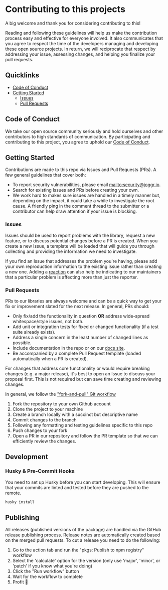 # Contributing to this projects

A big welcome and thank you for considering contributing to this!

Reading and following these guidelines will help us make the contribution process easy and effective for everyone involved. It also communicates that you agree to respect the time of the developers managing and developing these open source projects. In return, we will reciprocate that respect by addressing your issue, assessing changes, and helping you finalize your pull requests.

## Quicklinks

* [Code of Conduct](#code-of-conduct)
* [Getting Started](#getting-started)
  * [Issues](#issues)
  * [Pull Requests](#pull-requests)

## Code of Conduct

We take our open source community seriously and hold ourselves and other contributors to high standards of communication. By participating and contributing to this project, you agree to uphold our [Code of Conduct](/CODE-OF-CONDUCT.md).

## Getting Started

Contributions are made to this repo via Issues and Pull Requests (PRs). A few general guidelines that cover both:

* To report security vulnerabilities, please email <mailto:security@joggr.io>.
* Search for existing Issues and PRs before creating your own.
* We work hard to makes sure issues are handled in a timely manner but, depending on the impact, it could take a while to investigate the root cause. A friendly ping in the comment thread to the submitter or a contributor can help draw attention if your issue is blocking.

### Issues

Issues should be used to report problems with the library, request a new feature, or to discuss potential changes before a PR is created. When you create a new Issue, a template will be loaded that will guide you through collecting and providing the information we need to investigate.

If you find an Issue that addresses the problem you're having, please add your own reproduction information to the existing issue rather than creating a new one. Adding a [reaction](https://github.blog/2016-03-10-add-reactions-to-pull-requests-issues-and-comments/) can also help be indicating to our maintainers that a particular problem is affecting more than just the reporter.

### Pull Requests

PRs to our libraries are always welcome and can be a quick way to get your fix or improvement slated for the next release. In general, PRs should:

* Only fix/add the functionality in question **OR** address wide-spread whitespace/style issues, not both.
* Add unit or integration tests for fixed or changed functionality (if a test suite already exists).
* Address a single concern in the least number of changed lines as possible.
* Include documentation in the repo or on our [docs site](https://docs.joggr.io).
* Be accompanied by a complete Pull Request template (loaded automatically when a PR is created).

For changes that address core functionality or would require breaking changes (e.g. a major release), it's best to open an Issue to discuss your proposal first. This is not required but can save time creating and reviewing changes.

In general, we follow the ["fork-and-pull" Git workflow](https://github.com/susam/gitpr)

1. Fork the repository to your own Github account
2. Clone the project to your machine
3. Create a branch locally with a succinct but descriptive name
4. Commit changes to the branch
5. Following any formatting and testing guidelines specific to this repo
6. Push changes to your fork
7. Open a PR in our repository and follow the PR template so that we can efficiently review the changes.

## Development

### Husky & Pre-Commit Hooks

You need to set up Husky before you can start developing. This will ensure that your commits are linted and tested before they are pushed to the remote.

```bash
husky install
```

## Publishing

All releases (published versions of the package) are handled via the GitHub release publishing process. Release notes are automatically created based on the merged pull requests. To cut a release you need to do the following:

1. Go to the action tab and run the "pkgs: Publish to npm registry" workflow
2. Select the 'calculate' option for the version (only use 'major', 'minor', or 'patch' if you know what you're doing)
3. Click the "Run workflow" button
4. Wait for the workflow to complete
5. Profit 💸
